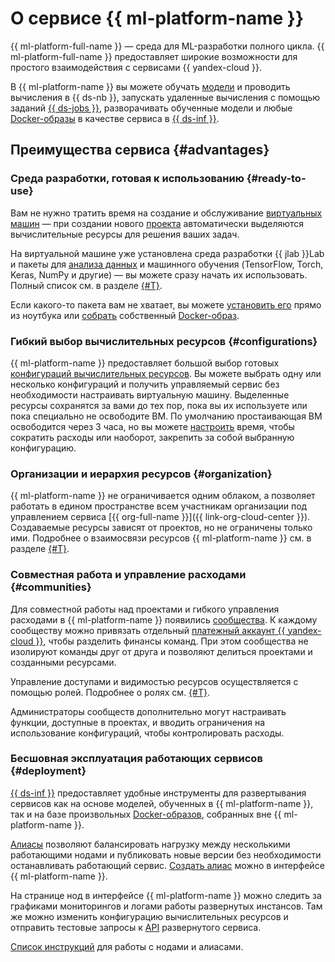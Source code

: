 # О сервисе {{ ml-platform-name }}

{{ ml-platform-full-name }} — среда для ML-разработки полного цикла. {{ ml-platform-full-name }} предоставляет широкие возможности для простого взаимодействия с сервисами {{ yandex-cloud }}.

В {{ ml-platform-name }} вы можете обучать [модели](./models/index.md) и проводить вычисления в {{ ds-nb }}, запускать удаленные вычисления с помощью заданий [{{ ds-jobs }}](jobs/index.md), разворачивать обученные модели и любые [Docker-образы](docker.md) в качестве сервиса в [{{ ds-inf }}](#deployment).

## Преимущества сервиса {#advantages}

### Среда разработки, готовая к использованию {#ready-to-use}

Вам не нужно тратить время на создание и обслуживание [виртуальных машин](../../glossary/vm.md) — при создании нового [проекта](project.md) автоматически выделяются вычислительные ресурсы для решения ваших задач.

На виртуальной машине уже установлена среда разработки {{ jlab }}Lab и пакеты для [анализа данных](../../glossary/data-analytics.md) и машинного обучения (TensorFlow, Torch, Keras, NumPy и другие) — вы можете сразу начать их использовать. Полный список см. в разделе [{#T}](preinstalled-packages.md).

Если какого-то пакета вам не хватает, вы можете [установить его](../operations/projects/install-dependencies.md) прямо из ноутбука или [собрать](../operations/user-images.md) собственный [Docker-образ](docker.md).

### Гибкий выбор вычислительных ресурсов {#configurations}

{{ ml-platform-name }} предоставляет большой выбор готовых [конфигураций вычислительных ресурсов](configurations.md). Вы можете выбрать одну или несколько конфигураций и получить управляемый сервис без необходимости настраивать виртуальную машину. Выделенные ресурсы сохранятся за вами до тех пор, пока вы их используете или пока специально не освободите ВМ. По умолчанию простаивающая ВМ освободится через 3 часа, но вы можете [настроить](../operations/projects/update.md) время, чтобы сократить расходы или наоборот, закрепить за собой выбранную конфигурацию.

### Организации и иерархия ресурсов {#organization}

{{ ml-platform-name }} не ограничивается одним облаком, а позволяет работать в едином пространстве всем участникам организации под управлением сервиса [{{ org-full-name }}]({{ link-org-cloud-center }}). Создаваемые ресурсы зависят от проектов, но не ограничены только ими. Подробнее о взаимосвязи ресурсов {{ ml-platform-name }} см. в разделе [{#T}](resource-model.md).

### Совместная работа и управление расходами {#communities}

Для совместной работы над проектами и гибкого управления расходами в {{ ml-platform-name }} появились [сообщества](community.md). К каждому сообществу можно привязать отдельный [платежный аккаунт {{ yandex-cloud }}](../../billing/concepts/billing-account.md), чтобы разделить финансы команд. При этом сообщества не изолируют команды друг от друга и позволяют делиться проектами и созданными ресурсами.

Управление доступами и видимостью ресурсов осуществляется с помощью ролей. Подробнее о ролях см. [{#T}](../security/index.md).

Администраторы сообществ дополнительно могут настраивать функции, доступные в проектах, и вводить ограничения на использование конфигураций, чтобы контролировать расходы.

### Бесшовная эксплуатация работающих сервисов {#deployment}

[{{ ds-inf }}](deploy/index.md) предоставляет удобные инструменты для развертывания сервисов как на основе моделей, обученных в {{ ml-platform-name }}, так и на базе произвольных [Docker-образов](/blog/posts/2022/03/docker-containers), собранных вне {{ ml-platform-name }}.

[Алиасы](deploy/index.md#alias) позволяют балансировать нагрузку между несколькими работающими нодами и публиковать новые версии без необходимости останавливать работающий сервис. [Создать алиас](../operations/deploy/alias-create.md) можно в интерфейсе {{ ml-platform-name }}.

На странице нод в интерфейсе {{ ml-platform-name }} можно следить за графиками мониторингов и логами работы развернутых инстансов. Там же можно изменить конфигурацию вычислительных ресурсов и отправить тестовые запросы к [API](../../glossary/rest-api.md) развернутого сервиса.

[Список инструкций](../operations/index.md#deploy) для работы с нодами и алиасами.
